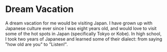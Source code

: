 # Dream Vacation

A dream vacation for me would be visiting Japan. I have grown up with Japanese culture ever since I was eight years old, and would love to visit some of the hot spots in Japan (specifically Tokyo or Kobe).
In high school, I took two years of Japanese and learned some of their dialect: from saying "how old are you" to "Listen!".